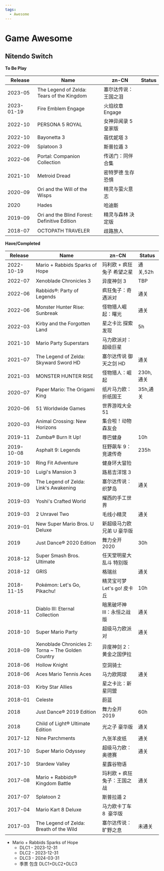 ```yaml
---
tags:
  - Awesome
---
```


# Game Awesome

## Nitendo Switch

**To Be Play**

| Release    | Name                                         | zn-CN                | Status |
| ---------- | -------------------------------------------- | -------------------- | ------ |
| 2023-05    | The Legend of Zelda: Tears of the Kingdom    | 塞尔达传说：王国之泪 |        |
| 2023-01-19 | Fire Emblem Engage                           | 火焰纹章 Engage      |        |
| 2022-10    | PERSONA 5 ROYAL                              | 女神异闻录 5 皇家版  |        |
| 2022-10    | Bayonetta 3                                  | 蓓优妮塔 3           |        |
| 2022-09    | Splatoon 3                                   | 斯普拉遁 3           |        |
| 2022-06    | Portal: Companion Collection                 | 传送门：同伴合集     |        |
| 2021-10    | Metroid Dread                                | 密特罗德 生存恐惧    |        |
| 2020-09    | Ori and the Will of the Wisps                | 精灵与萤火意志       |        |
| 2020       | Hades                                        | 哈迪斯               |        |
| 2019-09    | Ori and the Blind Forest: Definitive Edition | 精灵与森林 决定版    |        |
| 2018-07    | OCTOPATH TRAVELER                            | 歧路旅人             |        |

**Have/Completed**

| Release    | Name                                               | zn-CN                       | Status    |
| ---------- | -------------------------------------------------- | --------------------------- | --------- |
| 2022-10-19 | Mario + Rabbids Sparks of Hope                     | 玛利欧 + 疯狂兔子 希望之星  | 通关,52h  |
| 2022-07    | Xenoblade Chronicles 3                             | 异度神剑 3                  | TBP       |
| 2022-06    | Rabbids®: Party of Legends                         | 疯狂兔子：奇遇派对          | 通关      |
| 2022-06    | Monster Hunter Rise: Sunbreak                      | 怪物猎人崛起：曙光          | 通关      |
| 2022-03    | Kirby and the Forgotten Land                       | 星之卡比 探索发现           | 5h        |
| 2021-10    | Mario Party Superstars                             | 马力欧派对：超级巨星        |
| 2021-07    | The Legend of Zelda: Skyward Sword HD              | 塞尔达传说 御天之剑 HD      | 通关      |
| 2021-03    | MONSTER HUNTER RISE                                | 怪物猎人：崛起              | 230h,通关 |
| 2020-07    | Paper Mario: The Origami King                      | 纸片马力欧：折纸国王        | 35h,通关  |
| 2020-06    | 51 Worldwide Games                                 | 世界游戏大全 51             |
| 2020-03    | Animal Crossing: New Horizons                      | 集合啦！动物森友会          |
| 2019-11    | Zumba® Burn It Up!                                 | 尊巴健身                    | 10h       |
| 2019-10-08 | Asphalt 9: Legends                                 | 狂野飙车 9：竞速传奇        | 235h      |
| 2019-10    | Ring Fit Adventure                                 | 健身环大冒险                |
| 2019-10    | Luigi's Mansion 3                                  | 路易吉洋馆 3                |
| 2019-09    | The Legend of Zelda: Link's Awakening              | 塞尔达传说：织梦岛          | 通关      |
| 2019-03    | Yoshi's Crafted World                              | 耀西的手工世界              |
| 2019-03    | 2 Unravel Two                                      | 毛线小精灵                  | 通关      |
| 2019-01    | New Super Mario Bros. U Deluxe                     | 新超级马力欧兄弟 U 豪华版   |
| 2019       | Just Dance® 2020 Edition                           | 舞力全开 2020               | 30h       |
| 2018-12    | Super Smash Bros. Ultimate                         | 任天堂明星大乱斗 特别版     |
| 2018-12    | GRIS                                               | 格瑞丝                      | 通关      |
| 2018-11-15 | Pokémon: Let's Go, Pikachu!                        | 精灵宝可梦 Let's go! 皮卡丘 | 10h       |
| 2018-11    | Diablo III: Eternal Collection                     | 暗黑破坏神 III：永恒之战版  | 通关      |
| 2018-10    | Super Mario Party                                  | 超级马力欧派对              | 通关      |
| 2018-09    | Xenoblade Chronicles 2: Torna ~ The Golden Country | 异度神剑 2：黄金之国伊拉    |
| 2018-06    | Hollow Knight                                      | 空洞骑士                    |
| 2018-06    | Aces Mario Tennis Aces                             | 马力欧网球                  | 通关      |
| 2018-03    | Kirby Star Allies                                  | 星之卡比：新星同盟          |
| 2018-01    | Celeste                                            | 蔚蓝                        |
| 2018       | Just Dance® 2019 Edition                           | 舞力全开 2019               | 60h       |
| 2018       | Child of Light® Ultimate Edition                   | 光之子 豪华版               | 通关      |
| 2017-12    | Nine Parchments                                    | 九张羊皮纸                  | 通关      |
| 2017-10    | Super Mario Odyssey                                | 超级马力欧：奥德赛          | 通关      |
| 2017-10    | Stardew Valley                                     | 星露谷物语                  |
| 2017-08    | Mario + Rabbids® Kingdom Battle                    | 玛利欧 + 疯狂兔子：王国之战 | 通关      |
| 2017-07    | Splatoon 2                                         | 斯普拉遁 2                  |
| 2017-04    | Mario Kart 8 Deluxe                                | 马力欧卡丁车 8  豪华版      |
| 2017-03    | The Legend of Zelda: Breath of the Wild            | 塞尔达传说：旷野之息        | 未通关    |

- Mario + Rabbids Sparks of Hope
  - DLC1 - 2023-12-31
  - DLC2 - 2023-12-31
  - DLC3 - 2024-03-31
  - 季票 包含 DLC1+DLC2+DLC3
